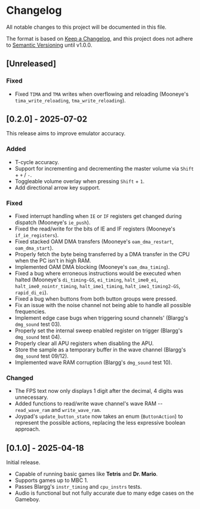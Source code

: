 # Changelog

All notable changes to this project will be documented in this file.

The format is based on [Keep a Changelog](https://keepachangelog.com/en/1.0.0/),
and this project does not adhere to [Semantic Versioning](https://semver.org/spec/v2.0.0.html) until v1.0.0.

## [Unreleased]

### Fixed
- Fixed `TIMA` and `TMA` writes when overflowing and reloading (Mooneye's `tima_write_reloading`,
  `tma_write_reloading`).

## [0.2.0] - 2025-07-02

This release aims to improve emulator accuracy.

### Added
- T-cycle accuracy.
- Support for incrementing and decrementing the master volume via `Shift` + `+` / `-`.
- Toggleable volume overlay when pressing `Shift` + `1`.
- Add directional arrow key support.

### Fixed
- Fixed interrupt handling when `IE` or `IF` registers get changed during
  dispatch (Mooneye's `ie_push`).
- Fixed the read/write for the bits of IE and IF registers (Mooneye's `if_ie_registers`).
- Fixed stacked OAM DMA transfers (Mooneye's `oam_dma_restart`, `oam_dma_start`).
- Properly fetch the byte being transferred by a DMA transfer in the CPU when the PC isn't 
  in high RAM.
- Implemented OAM DMA blocking (Mooneye's `oam_dma_timing`).
- Fixed a bug where erroneous instructions would be executed when halted (Mooneye's `di_timing-GS`,
  `ei_timing`, `halt_ime0_ei`, `halt_ime0_nointr_timing`, `halt_ime1_timing`, `halt_ime1_timing2-GS`,
  `rapid_di_ei`).
- Fixed a bug when buttons from both button groups were pressed.
- Fix an issue with the noise channel not being able to handle all possible frequencies.
- Implement edge case bugs when triggering sound channels' (Blargg's `dmg_sound` test 03).
- Properly set the internal sweep enabled register on trigger (Blargg's `dmg_sound` test 04).
- Properly clear all APU registers when disabling the APU.
- Store the sample as a temporary buffer in the wave channel (Blargg's `dmg_sound` test 09/12).
- Implemented wave RAM corruption (Blargg's `dmg_sound` test 10).

### Changed
- The FPS text now only displays 1 digit after the decimal, 4 digits was unnecessary.
- Added functions to read/write wave channel's wave RAM -- `read_wave_ram` and `write_wave_ram`.
- Joypad's `update_button_state` now takes an enum (`ButtonAction`) to represent
  the possible actions, replacing the less expressive boolean approach.

## [0.1.0] - 2025-04-18

Initial release.

- Capable of running basic games like **Tetris** and **Dr. Mario**.
- Supports games up to MBC 1.
- Passes Blargg's `instr_timing` and `cpu_instrs` tests.
- Audio is functional but not fully accurate due to many edge cases on the Gameboy.
